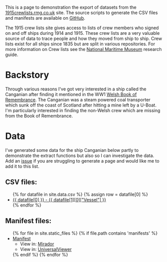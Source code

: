
This is a page to demonstration the export of datasets from the [1915crewlists.rmg.co.uk](https://1915crewlists.rmg.co.uk) site. The source scripts to generate the CSV files and manifests are available on [GitHub](https://github.com/glenrobson/1915crewlists/).

The 1915 crew lists site gives access to lists of crew members who signed on and off ships during 1914 and 1915. These crew lists are a very valuable source of data to trace people and how they moved from ship to ship. Crew lists exist for all ships since 1835 but are split in various repositories. For more information on Crew lists see the [National Maritime Museum](https://www.rmg.co.uk/discover/researchers/research-guides/research-guide-c1-merchant-navy-tracing-people-crew-lists) research guide.

# Backstory

Through various reasons I've got very interested in a ship called the Canganian after finding it mentioned in the WW1 [Welsh Book of Remembrance](http://hdl.handle.net/10107/4642022). The Canganian was a steam powered coal transporter which sunk off the coast of Scotland after hitting a mine left by a U-Boat. I'm particularly interested in finding the non-Welsh crew which are missing from the Book of Remembrance. 

# Data

I've generated some data for the ship Canganian below partly to demonstrate the extract functions but also so I can investigate the data. Add an [issue](https://github.com/glenrobson/1915crewlists/issues) if you are struggling to generate a page and would like me to add it to this list.

## CSV files:

<ul>
    {% for datafile in site.data.csv %}
    {% assign row = datafile[0] %}
      <li>
        <a href="https://github.com/glenrobson/1915crewlists/tree/main/docs/_data/csv/{{ datafile[0] }}.csv">
          {{ datafile[0] }} - {{ datafile[1][0]["Vessel"] }}
        </a>
      </li>
    {% endfor %}
</ul>


## Manifest files:

<ul>
{% for file in site.static_files %}
    {% if file.path contains 'manifests' %}
<li data-url="{{site.baseurl}}{{file.path }}" class="manifest"><a href="{{ file.path }}">Manifest</a><ul><li>View in: <a href="https://projectmirador.org/embed/?iiif-content={{site.url}}{{site.baseurl}}{{ file.path }}">Mirador</a></li><li>View in: <a href="https://uv-v3.netlify.app/#?c=&m=&s=&cv=&manifest={{site.url}}{{site.baseurl}}{{ file.path }}">UniversalViewer</a></li></ul></li>
    {% endif %}
{% endfor %}
</ul>

<script>
    var manifests = document.getElementsByClassName("manifest")
    var requests = [];
    for (var i = 0; i < manifests.length; i++) {
        var li = manifests[i];
        var xhr = new XMLHttpRequest();
        xhr.open("GET", li.dataset.url, false);
        xhr.onreadystatechange = function(){
            if (xhr.readyState === 4){
                if (xhr.status === 200){
                    console.log("xhr done successfully: " + li.dataset.url);
                    var manifest = JSON.parse(xhr.responseText);

                    li.firstChild.innerHTML = manifest.label.en[0];
                } else {
                    console.log("xhr failed");
                }
            } else {
                console.log("xhr processing going on " + li.dataset.url);
            }
        }
        xhr.send();
        requests.push(xhr);
        console.log("request sent to the server " + li.dataset.url);
    }
</script>
